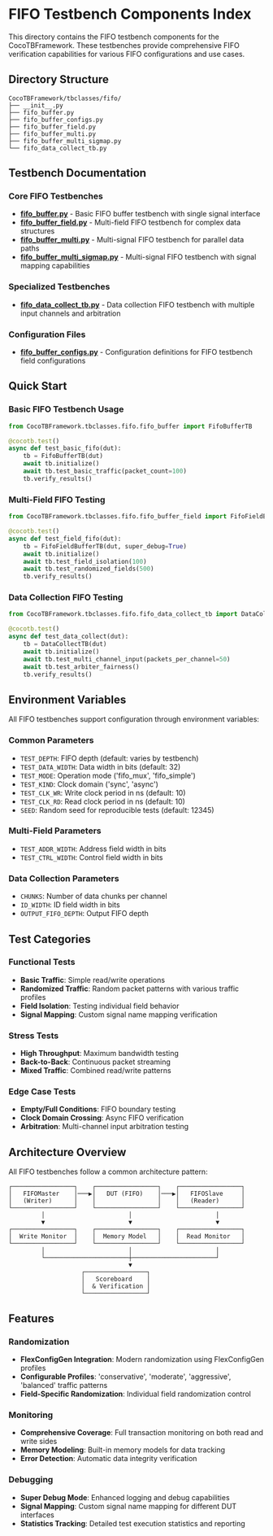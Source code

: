 # FIFO Testbench Components Index

This directory contains the FIFO testbench components for the CocoTBFramework. These testbenches provide comprehensive FIFO verification capabilities for various FIFO configurations and use cases.

## Directory Structure

```
CocoTBFramework/tbclasses/fifo/
├── __init__.py
├── fifo_buffer.py
├── fifo_buffer_configs.py
├── fifo_buffer_field.py
├── fifo_buffer_multi.py
├── fifo_buffer_multi_sigmap.py
└── fifo_data_collect_tb.py
```

## Testbench Documentation

### Core FIFO Testbenches
- [**fifo_buffer.py**](fifo_buffer.md) - Basic FIFO buffer testbench with single signal interface
- [**fifo_buffer_field.py**](fifo_buffer_field.md) - Multi-field FIFO testbench for complex data structures
- [**fifo_buffer_multi.py**](fifo_buffer_multi.md) - Multi-signal FIFO testbench for parallel data paths
- [**fifo_buffer_multi_sigmap.py**](fifo_buffer_multi_sigmap.md) - Multi-signal FIFO testbench with signal mapping capabilities

### Specialized Testbenches
- [**fifo_data_collect_tb.py**](fifo_data_collect_tb.md) - Data collection FIFO testbench with multiple input channels and arbitration

### Configuration Files
- [**fifo_buffer_configs.py**](fifo_buffer_configs.md) - Configuration definitions for FIFO testbench field configurations

## Quick Start

### Basic FIFO Testbench Usage
```python
from CocoTBFramework.tbclasses.fifo.fifo_buffer import FifoBufferTB

@cocotb.test()
async def test_basic_fifo(dut):
    tb = FifoBufferTB(dut)
    await tb.initialize()
    await tb.test_basic_traffic(packet_count=100)
    tb.verify_results()
```

### Multi-Field FIFO Testing
```python
from CocoTBFramework.tbclasses.fifo.fifo_buffer_field import FifoFieldBufferTB

@cocotb.test() 
async def test_field_fifo(dut):
    tb = FifoFieldBufferTB(dut, super_debug=True)
    await tb.initialize()
    await tb.test_field_isolation(100)
    await tb.test_randomized_fields(500)
    tb.verify_results()
```

### Data Collection FIFO Testing
```python
from CocoTBFramework.tbclasses.fifo.fifo_data_collect_tb import DataCollectTB

@cocotb.test()
async def test_data_collect(dut):
    tb = DataCollectTB(dut)
    await tb.initialize() 
    await tb.test_multi_channel_input(packets_per_channel=50)
    await tb.test_arbiter_fairness()
    tb.verify_results()
```

## Environment Variables

All FIFO testbenches support configuration through environment variables:

### Common Parameters
- `TEST_DEPTH`: FIFO depth (default: varies by testbench)
- `TEST_DATA_WIDTH`: Data width in bits (default: 32)
- `TEST_MODE`: Operation mode ('fifo_mux', 'fifo_simple')
- `TEST_KIND`: Clock domain ('sync', 'async')
- `TEST_CLK_WR`: Write clock period in ns (default: 10)
- `TEST_CLK_RD`: Read clock period in ns (default: 10)
- `SEED`: Random seed for reproducible tests (default: 12345)

### Multi-Field Parameters
- `TEST_ADDR_WIDTH`: Address field width in bits
- `TEST_CTRL_WIDTH`: Control field width in bits

### Data Collection Parameters
- `CHUNKS`: Number of data chunks per channel
- `ID_WIDTH`: ID field width in bits
- `OUTPUT_FIFO_DEPTH`: Output FIFO depth

## Test Categories

### Functional Tests
- **Basic Traffic**: Simple read/write operations
- **Randomized Traffic**: Random packet patterns with various traffic profiles
- **Field Isolation**: Testing individual field behavior
- **Signal Mapping**: Custom signal name mapping verification

### Stress Tests
- **High Throughput**: Maximum bandwidth testing
- **Back-to-Back**: Continuous packet streaming
- **Mixed Traffic**: Combined read/write patterns

### Edge Case Tests
- **Empty/Full Conditions**: FIFO boundary testing
- **Clock Domain Crossing**: Async FIFO verification
- **Arbitration**: Multi-channel input arbitration testing

## Architecture Overview

All FIFO testbenches follow a common architecture pattern:

```
┌─────────────────┐    ┌─────────────────┐    ┌─────────────────┐
│   FIFOMaster    │───▶│   DUT (FIFO)    │───▶│   FIFOSlave     │
│   (Writer)      │    │                 │    │   (Reader)      │
└─────────────────┘    └─────────────────┘    └─────────────────┘
         │                       │                       │
         ▼                       ▼                       ▼
┌─────────────────┐    ┌─────────────────┐    ┌─────────────────┐
│  Write Monitor  │    │  Memory Model   │    │  Read Monitor   │
└─────────────────┘    └─────────────────┘    └─────────────────┘
         │                       │                       │
         └───────────────────────┼───────────────────────┘
                                 ▼
                    ┌─────────────────┐
                    │   Scoreboard    │
                    │  & Verification │
                    └─────────────────┘
```

## Features

### Randomization
- **FlexConfigGen Integration**: Modern randomization using FlexConfigGen profiles
- **Configurable Profiles**: 'conservative', 'moderate', 'aggressive', 'balanced' traffic patterns
- **Field-Specific Randomization**: Individual field randomization control

### Monitoring
- **Comprehensive Coverage**: Full transaction monitoring on both read and write sides
- **Memory Modeling**: Built-in memory models for data tracking
- **Error Detection**: Automatic data integrity verification

### Debugging
- **Super Debug Mode**: Enhanced logging and debug capabilities
- **Signal Mapping**: Custom signal name mapping for different DUT interfaces
- **Statistics Tracking**: Detailed test execution statistics and reporting